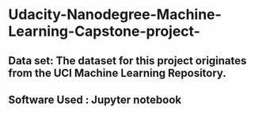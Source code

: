 # Udacity-Nanodegree-Machine-Learning-Capstone-project-
## Data set:  The dataset for this project originates from the UCI Machine Learning Repository.
## Software Used : Jupyter notebook
